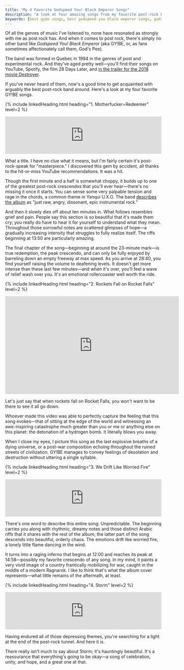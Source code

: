 ```yaml
---
title: "My 4 Favorite Godspeed You! Black Emperor Songs"
description: "A look at four amazing songs from my favorite post-rock band, Godspeed You! Black Emperor."
keywords: [best gybe songs, best godspeed you black emperor songs, godspeed you black emperor best songs, gybe best songs, godspeed you black emperor review, godspeed you black emperor songs]
---
```


Of all the genres of music I've listened to, none have resonated as strongly with me as post rock has. And when it comes to post rock, there's simply no other band like *Godspeed You! Black Emperor* (aka GY!BE, or, as fans sometimes affectionately call them, God's Pee).

The band was formed in Quebec in 1994 in the genres of post and experimental rock. And they've aged pretty well—you'll find their songs on YouTube, Spotify, the film 28 Days Later, and [in the trailer for the 2018 movie Destroyer](https://www.youtube.com/watch?v=bqHaLUoiWZU).

If you've never heard of them, now's a good time to get acquainted with arguably the best post-rock band around. Here's a look at my four favorite GY!BE songs.

{% include linkedHeading.html heading="1. Motherfucker=Redeemer" level=2 %}

<iframe style="border: 0; width: 100%; height: 120px;" src="https://bandcamp.com/EmbeddedPlayer/album=2774839555/size=large/bgcol=333333/linkcol=e99708/tracklist=false/artwork=small/track=564703449/transparent=true/" seamless><a href="http://godspeedyoublackemperor.bandcamp.com/album/yanqui-u-x-o">Yanqui U.X.O. by Godspeed You! Black Emperor</a></iframe>

What a title. I have no clue what it means, but I'm fairly certain it's post-rock-speak for "masterpiece." I discovered this gem by accident, all thanks to the hit-or-miss YouTube recommendations. It was a hit.

Though the first minute and a half is somewhat choppy, it builds up to one of the greatest post-rock crescendos that you'll ever hear—there's no missing it once it starts. You can sense some very palpable tension and rage in the chords, a common theme in Yanqui U.X.O. The band [describes the album](https://godspeedyoublackemperor.bandcamp.com/album/yanqui-u-x-o) as "just raw, angry, dissonant, epic instrumental rock."

And then it slowly dies off about ten minutes in. What follows resembles grief and pain. People say this section is so beautiful that it's made them cry; you really do have to hear it for yourself to understand what they mean. Throughout those sorrowful notes are scattered glimpses of hope—a gradually increasing intensity that struggles to fully realize itself. The riffs beginning at 13:50 are particularly amazing.

The final chapter of the song—beginning at around the 23-minute mark—is true redemption, the peak crescendo, and can only be fully enjoyed by barreling down an empty freeway at max speed. As you arrive at 28:40, you find yourself raising the volume to deafening levels. It doesn't get more intense than these last few minutes—and when it's over, you'll feel a wave of relief wash over you. It's an emotional rollercoaster well worth the ride.

{% include linkedHeading.html heading="2. Rockets Fall on Rocket Falls" level=2 %}

<iframe width="560" height="315" src="https://www.youtube.com/embed/tV83U4CDAx4" frameborder="0" allow="accelerometer; autoplay; encrypted-media; gyroscope; picture-in-picture" allowfullscreen></iframe>

Let's just say that when rockets fall on Rocket Falls, you won't want to be there to see it all go down.

Whoever made this video was able to perfectly capture the feeling that this song evokes—that of sitting at the edge of the world and witnessing an awe-inspiring catastrophe much greater than you or me or anything else on this planet: the detonation of a hydrogen bomb. It literally blows you away.

When I close my eyes, I picture this song as the last explosive breaths of a dying universe, or a post-war composition echoing throughout the ruined streets of civilization. GY!BE manages to convey feelings of desolation and destruction without uttering a single syllable.

{% include linkedHeading.html heading="3. We Drift Like Worried Fire" level=2 %}

<iframe style="border: 0; width: 100%; height: 120px;" src="https://bandcamp.com/EmbeddedPlayer/album=1158321089/size=large/bgcol=333333/linkcol=e99708/tracklist=false/artwork=small/track=1667278398/transparent=true/" seamless><a href="http://godspeedyoublackemperor.bandcamp.com/album/allelujah-dont-bend-ascend">ALLELUJAH! DON&#39;T BEND! ASCEND! by Godspeed You! Black Emperor</a></iframe>

There's one word to describe this entire song: Unpredictable. The beginning carries you along with rhythmic, dreamy notes and those distinct Arabic riffs that it shares with the rest of the album; the latter part of the song descends into beautiful, orderly chaos. The emotions drift like worried fire, a lonely little flame dancing in the wind.

It turns into a raging inferno that begins at 12:00 and reaches its peak at 14:58—possibly my favorite crescendo of any song. In my mind, it paints a very vivid image of a country frantically mobilizing for war, caught in the middle of a modern Ragnarok. I like to think that's what the album cover represents—what little remains of the aftermath, at least.

{% include linkedHeading.html heading="4. Storm" level=2 %}

<iframe style="border: 0; width: 100%; height: 120px;" src="https://bandcamp.com/EmbeddedPlayer/album=1751605820/size=large/bgcol=333333/linkcol=e99708/tracklist=false/artwork=small/track=1883463992/transparent=true/" seamless><a href="http://godspeedyoublackemperor.bandcamp.com/album/lift-your-skinny-fists-like-antennas-to-heaven">Lift Your Skinny Fists Like Antennas To Heaven by Godspeed You! Black Emperor</a></iframe>

Having endured all of those depressing themes, you're searching for a light at the end of the post-rock tunnel. And here it is.

There really isn't much to say about Storm; it's hauntingly beautiful. It's a reassurance that everything's going to be okay—a song of celebration, unity, and hope, and a great one at that.
